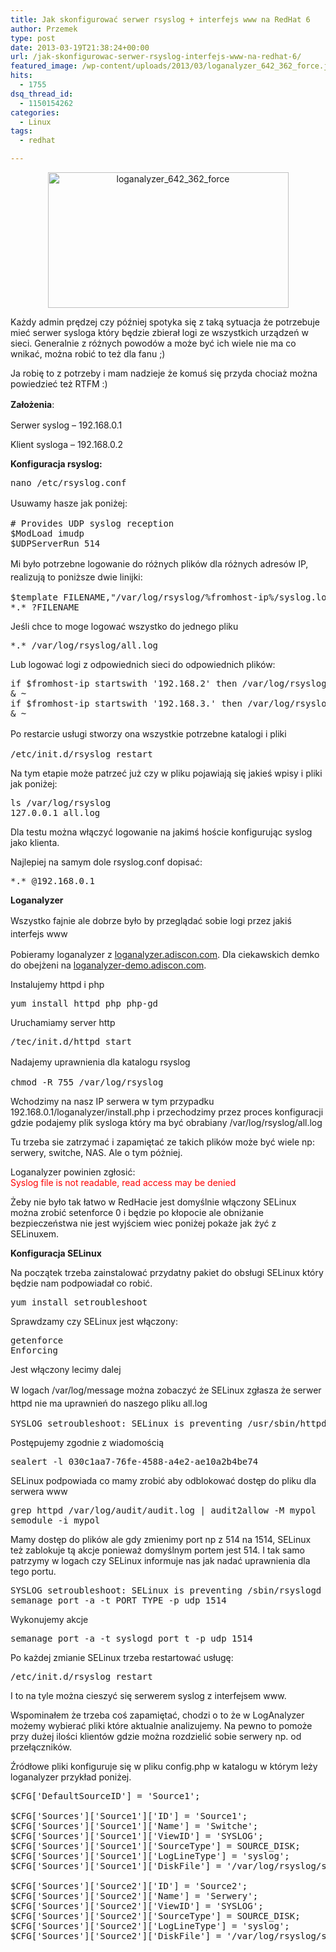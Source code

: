 ```yaml
---
title: Jak skonfigurować serwer rsyslog + interfejs www na RedHat 6
author: Przemek
type: post
date: 2013-03-19T21:38:24+00:00
url: /jak-skonfigurowac-serwer-rsyslog-interfejs-www-na-redhat-6/
featured_image: /wp-content/uploads/2013/03/loganalyzer_642_362_force.jpg
hits:
  - 1755
dsq_thread_id:
  - 1150154262
categories:
  - Linux
tags:
  - redhat

---
```

<p style="text-align: center;">
  <a href="http://techfreak.pl/wp-content/uploads/2013/03/loganalyzer_642_362_force.jpg"><img class="aligncenter  wp-image-2551" alt="loganalyzer_642_362_force" src="http://techfreak.pl/wp-content/uploads/2013/03/loganalyzer_642_362_force.jpg" width="385" height="217" /></a>
</p>

Każdy admin prędzej czy później spotyka się z taką sytuacja że potrzebuje mieć serwer sysloga który będzie zbierał logi ze wszystkich urządzeń w sieci. Generalnie z różnych powodów a może być ich wiele nie ma co wnikać, można robić to też dla fanu ;)

Ja robię to z potrzeby i mam nadzieje że komuś się przyda chociaż można powiedzieć też RTFM :)

<!--more-->

<span style="font-size: 14px; line-height: 1.5;"><strong>Założenia</strong>:</span>

Serwer syslog &#8211; 192.168.0.1

Klient sysloga &#8211; 192.168.0.2

**Konfiguracja rsyslog:**

<pre class="lang:default decode:true">nano /etc/rsyslog.conf</pre>

<span style="font-size: 14px; line-height: 1.5;">Usuwamy hasze jak poniżej:</span>

<pre class="lang:default highlight:0 decode:true"># Provides UDP syslog reception
$ModLoad imudp
$UDPServerRun 514</pre>

<span style="font-size: 14px; line-height: 1.5;">Mi było potrzebne logowanie do różnych plików dla różnych adresów IP, realizują to poniższe dwie linijki:</span>

<pre class="lang:default decode:true">$template FILENAME,"/var/log/rsyslog/%fromhost-ip%/syslog.log"
*.* ?FILENAME</pre>

Jeśli chce to moge logować wszystko do jednego pliku

<pre class="lang:default decode:true">*.* /var/log/rsyslog/all.log</pre>

Lub logować logi z odpowiednich sieci do odpowiednich plików:

<pre class="lang:default decode:true">if $fromhost-ip startswith '192.168.2' then /var/log/rsyslog/switche.log
& ~
if $fromhost-ip startswith '192.168.3.' then /var/log/rsyslog/serwery.log
& ~</pre>

<span style="font-size: 14px; line-height: 1.5;">Po restarcie usługi stworzy ona wszystkie potrzebne katalogi i pliki</span>

<pre class="lang:default decode:true">/etc/init.d/rsyslog restart</pre>

Na tym etapie może patrzeć już czy w pliku pojawiają się jakieś wpisy i pliki jak poniżej:

<pre class="lang:default decode:true">ls /var/log/rsyslog
127.0.0.1 all.log</pre>

Dla testu można włączyć logowanie na jakimś hoście konfigurując syslog jako klienta.

Najlepiej na samym dole rsyslog.conf dopisać:

<pre class="lang:default decode:true">*.* @192.168.0.1</pre>

**Loganalyzer**

<span style="font-size: 14px; line-height: 1.5;">Wszystko fajnie ale dobrze było by przeglądać sobie logi przez jakiś interfejs www</span>

Pobieramy loganalyzer z <a href="http://loganalyzer.adiscon.com/" target="_blank">loganalyzer.adiscon.com</a>. Dla ciekawskich demko do obejżeni na <a href=" http://loganalyzer-demo.adiscon.com/" target="_blank">loganalyzer-demo.adiscon.com</a>.

Instalujemy httpd i php

<pre class="lang:default decode:true">yum install httpd php php-gd</pre>

Uruchamiamy server http

<pre class="lang:default decode:true">/tec/init.d/httpd start</pre>

<span style="font-size: 14px; line-height: 1.5;">Nadajemy uprawnienia dla katalogu rsyslog</span>

<pre class="lang:default decode:true">chmod -R 755 /var/log/rsyslog</pre>

Wchodzimy na nasz IP serwera w tym przypadku 192.168.0.1/loganalyzer/install.php i przechodzimy przez proces konfiguracji gdzie podajemy plik sysloga który ma być obrabiany /var/log/rsyslog/all.log

Tu trzeba sie zatrzymać i zapamiętać ze takich plików może być wiele np: serwery, switche, NAS. Ale o tym póżniej.

Loganalyzer powinien zgłosić:  
<span style="color: #ff0000;">Syslog file is not readable, read access may be denied</span>

Żeby nie było tak łatwo w RedHacie jest domyślnie włączony SELinux można zrobić setenforce 0 i będzie po kłopocie ale obniżanie bezpieczeństwa nie jest wyjściem wiec poniżej pokaże jak żyć z SELinuxem.

**Konfiguracja SELinux**

Na początek trzeba zainstalować przydatny pakiet do obsługi SELinux który będzie nam podpowiadał co robić.

<pre class="lang:default decode:true">yum install setroubleshoot</pre>

Sprawdzamy czy SELinux jest włączony:

<pre class="lang:default decode:true">getenforce
Enforcing</pre>

Jest włączony lecimy dalej

<span style="font-size: 14px; line-height: 1.5;">W logach /var/log/message można zobaczyć że SELinux zgłasza że serwer httpd nie ma uprawnień do naszego pliku all.log</span>

<pre class="lang:default highlight:0 decode:true">SYSLOG setroubleshoot: SELinux is preventing /usr/sbin/httpd from read access on the file /var/log/rsyslog/all.log. For complete SELinux messages. run sealert -l 030c1aa7-76fe-4588-a4e2-ae10a2b4be74</pre>

Postępujemy zgodnie z wiadomością

<pre class="lang:default highlight:0 decode:true">sealert -l 030c1aa7-76fe-4588-a4e2-ae10a2b4be74</pre>

SELinux podpowiada co mamy zrobić aby odblokować dostęp do pliku dla serwera www

<pre class="lang:default decode:true">grep httpd /var/log/audit/audit.log | audit2allow -M mypol
semodule -i mypol</pre>

Mamy dostęp do plików ale gdy zmienimy port np z 514 na 1514, SELinux też zablokuje tą akcje ponieważ domyślnym portem jest 514. I tak samo patrzymy w logach czy SELinux informuje nas jak nadać uprawnienia dla tego portu.

<pre class="lang:default highlight:0 decode:true">SYSLOG setroubleshoot: SELinux is preventing /sbin/rsyslogd from name_bind access on the udp_socket . For complete SELinux messages. run sealert -l aed7b30e-b878-43e4-a664-fc7a37670e98
semanage port -a -t PORT_TYPE -p udp 1514</pre>

<p class="lang:default decode:true">
  Wykonujemy akcje
</p>

<pre class="lang:default decode:true">semanage port -a -t syslogd_port_t -p udp 1514</pre>

Po każdej zmianie SELinux trzeba restartować usługę:

<pre class="lang:default decode:true">/etc/init.d/rsyslog restart</pre>

I to na tyle można cieszyć się serwerem syslog z interfejsem www.

Wspominałem że trzeba coś zapamiętać, chodzi o to że w LogAnalyzer możemy wybierać pliki które aktualnie analizujemy. Na pewno to pomoże przy dużej ilości klientów gdzie można rozdzielić sobie serwery np. od przełączników.

Źródłowe pliki konfiguruje się w pliku config.php w katalogu w którym leży loganalyzer przykład poniżej.

<pre class="lang:default decode:true">$CFG['DefaultSourceID'] = 'Source1';

$CFG['Sources']['Source1']['ID'] = 'Source1';
$CFG['Sources']['Source1']['Name'] = 'Switche';
$CFG['Sources']['Source1']['ViewID'] = 'SYSLOG';
$CFG['Sources']['Source1']['SourceType'] = SOURCE_DISK;
$CFG['Sources']['Source1']['LogLineType'] = 'syslog';
$CFG['Sources']['Source1']['DiskFile'] = '/var/log/rsyslog/switche.log';

$CFG['Sources']['Source2']['ID'] = 'Source2';
$CFG['Sources']['Source2']['Name'] = 'Serwery';
$CFG['Sources']['Source2']['ViewID'] = 'SYSLOG';
$CFG['Sources']['Source2']['SourceType'] = SOURCE_DISK;
$CFG['Sources']['Source2']['LogLineType'] = 'syslog';
$CFG['Sources']['Source2']['DiskFile'] = '/var/log/rsyslog/serwery.log';</pre>

<span style="font-size: 14px; line-height: 1.5;"> </span>